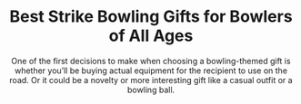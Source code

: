 ---
layout: post
title: Best Strike Bowling Gifts for Bowlers of All Ages
subtitle: One of the first decisions to make when choosing a bowling-themed gift is whether you’ll be buying actual equipment for the recipient to use on the road. Or it could be a novelty or more interesting gift like a casual outfit or a bowling ball.
header-img: "img/post/2023/09/copied/Bowling-gifts.jpg"
header-style: text
permalink: "/bowling-gifts/"
catalog: true
tags:
  - Recipients 
  - Men
---  